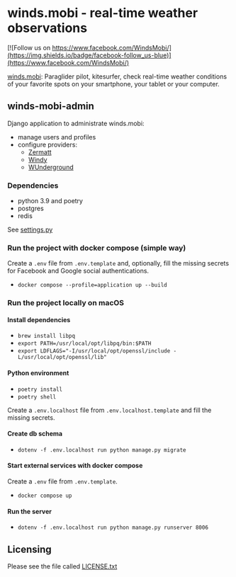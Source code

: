winds.mobi - real-time weather observations
===========================================

[![Follow us on https://www.facebook.com/WindsMobi/](https://img.shields.io/badge/facebook-follow_us-blue)](https://www.facebook.com/WindsMobi/)

[winds.mobi](http://winds.mobi): Paraglider pilot, kitesurfer, check real-time weather conditions of your favorite spots
on your smartphone, your tablet or your computer.

winds-mobi-admin
--------------------

Django application to administrate winds.mobi:

- manage users and profiles
- configure providers:
  - [Zermatt](https://github.com/winds-mobi/winds-mobi-providers/blob/main/providers/zermatt.py)
  - [Windy](https://github.com/winds-mobi/winds-mobi-providers/blob/main/providers/windy.py)
  - [WUnderground](https://github.com/winds-mobi/winds-mobi-providers/blob/main/providers/wunderground.py)

### Dependencies

- python 3.9 and poetry 
- postgres 
- redis

See [settings.py](https://github.com/winds-mobi/winds-mobi-admin/blob/main/winds_mobi_admin/settings.py)

### Run the project with docker compose (simple way)

Create a `.env` file from `.env.template` and, optionally, fill the missing secrets for Facebook and Google social
authentications.

- `docker compose --profile=application up --build`

### Run the project locally on macOS

#### Install dependencies

- `brew install libpq`
- `export PATH=/usr/local/opt/libpq/bin:$PATH`
- `export LDFLAGS="-I/usr/local/opt/openssl/include -L/usr/local/opt/openssl/lib"`

#### Python environment

- `poetry install`
- `poetry shell`

Create a `.env.localhost` file from `.env.localhost.template` and fill the missing secrets.

#### Create db schema

- `dotenv -f .env.localhost run python manage.py migrate`

#### Start external services with docker compose

Create a `.env` file from `.env.template`.

- `docker compose up`

#### Run the server

- `dotenv -f .env.localhost run python manage.py runserver 8006`

Licensing
---------

Please see the file called [LICENSE.txt](https://github.com/winds-mobi/winds-mobi-admin/blob/main/LICENSE.txt)
